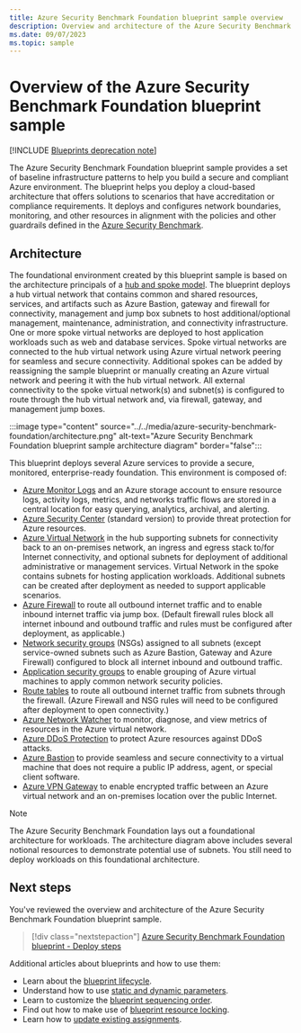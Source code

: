 ```yaml
---
title: Azure Security Benchmark Foundation blueprint sample overview
description: Overview and architecture of the Azure Security Benchmark Foundation blueprint sample.
ms.date: 09/07/2023
ms.topic: sample
---
```

# Overview of the Azure Security Benchmark Foundation blueprint sample

[!INCLUDE [Blueprints deprecation note](../../../../../includes/blueprints-deprecation-note.md)]

The Azure Security Benchmark Foundation blueprint sample provides a set of baseline infrastructure
patterns to help you build a secure and compliant Azure environment. The blueprint helps you deploy
a cloud-based architecture that offers solutions to scenarios that have accreditation or compliance
requirements. It deploys and configures network boundaries, monitoring, and other resources in
alignment with the policies and other guardrails defined in the
[Azure Security Benchmark](../../../../security/benchmarks/index.yml).

## Architecture

The foundational environment created by this blueprint sample is based on the architecture
principals of a
[hub and spoke model](/azure/architecture/reference-architectures/hybrid-networking/hub-spoke).
The blueprint deploys a hub virtual network that contains common and shared resources, services, and
artifacts such as Azure Bastion, gateway and firewall for connectivity, management and jump box
subnets to host additional/optional management, maintenance, administration, and connectivity
infrastructure. One or more spoke virtual networks are deployed to host application workloads such
as web and database services. Spoke virtual networks are connected to the hub virtual network using
Azure virtual network peering for seamless and secure connectivity. Additional spokes can be added
by reassigning the sample blueprint or manually creating an Azure virtual network and peering it
with the hub virtual network. All external connectivity to the spoke virtual network(s) and
subnet(s) is configured to route through the hub virtual network and, via firewall, gateway, and
management jump boxes.

:::image type="content" source="../../media/azure-security-benchmark-foundation/architecture.png" alt-text="Azure Security Benchmark Foundation blueprint sample architecture diagram" border="false":::

This blueprint deploys several Azure services to provide a secure, monitored, enterprise-ready
foundation. This environment is composed of:

- [Azure Monitor Logs](/azure/azure-monitor/logs/data-platform-logs)
  and an Azure storage account to ensure resource logs, activity logs, metrics, and networks traffic
  flows are stored in a central location for easy querying, analytics, archival, and alerting.
- [Azure Security Center](../../../../security-center/security-center-introduction.md)
  (standard version) to provide threat protection for Azure resources.
- [Azure Virtual Network](../../../../virtual-network/virtual-networks-overview.md)
  in the hub supporting subnets for connectivity back to an on-premises network, an ingress and
  egress stack to/for Internet connectivity, and optional subnets for deployment of additional
  administrative or management services. Virtual Network in the spoke contains subnets for hosting
  application workloads. Additional subnets can be created after deployment as needed to support
  applicable scenarios.
- [Azure Firewall](../../../../firewall/overview.md) to route all outbound
  internet traffic and to enable inbound internet traffic via jump box. (Default firewall rules
  block all internet inbound and outbound traffic and rules must be configured after deployment, as
  applicable.)
- [Network security groups](../../../../virtual-network/network-security-group-how-it-works.md)
  (NSGs) assigned to all subnets (except service-owned subnets such as Azure Bastion, Gateway and
  Azure Firewall) configured to block all internet inbound and outbound traffic.
- [Application security groups](../../../../virtual-network/application-security-groups.md)
  to enable grouping of Azure virtual machines to apply common network security policies.
- [Route tables](../../../../virtual-network/manage-route-table.yml) to route all
  outbound internet traffic from subnets through the firewall. (Azure Firewall and NSG rules will
  need to be configured after deployment to open connectivity.)
- [Azure Network Watcher](../../../../network-watcher/network-watcher-monitoring-overview.md)
  to monitor, diagnose, and view metrics of resources in the Azure virtual network.
- [Azure DDoS Protection](../../../../ddos-protection/ddos-protection-overview.md)
  to protect Azure resources against DDoS attacks.
- [Azure Bastion](../../../../bastion/bastion-overview.md) to provide seamless and
  secure connectivity to a virtual machine that does not require a public IP address, agent, or
  special client software.
- [Azure VPN Gateway](../../../../vpn-gateway/vpn-gateway-about-vpngateways.md) to
  enable encrypted traffic between an Azure virtual network and an on-premises location over the
  public Internet.

> [!NOTE]
> The Azure Security Benchmark Foundation lays out a foundational architecture for
> workloads. The architecture diagram above includes several notional resources to demonstrate
> potential use of subnets. You still need to deploy workloads on this foundational architecture.

## Next steps

You've reviewed the overview and architecture of the Azure Security Benchmark Foundation blueprint
sample.

> [!div class="nextstepaction"]
> [Azure Security Benchmark Foundation blueprint - Deploy steps](./deploy.md)

Additional articles about blueprints and how to use them:

- Learn about the [blueprint lifecycle](../../concepts/lifecycle.md).
- Understand how to use [static and dynamic parameters](../../concepts/parameters.md).
- Learn to customize the [blueprint sequencing order](../../concepts/sequencing-order.md).
- Find out how to make use of [blueprint resource locking](../../concepts/resource-locking.md).
- Learn how to [update existing assignments](../../how-to/update-existing-assignments.md).
